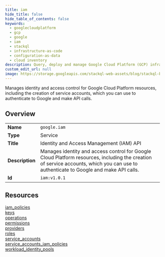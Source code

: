 ```yaml
---
title: iam
hide_title: false
hide_table_of_contents: false
keywords:
  - googlecloudplatform
  - gcp
  - google
  - iam
  - stackql
  - infrastructure-as-code
  - configuration-as-data
  - cloud inventory
description: Query, deploy and manage Google Cloud Platform (GCP) infrastructure and resources using SQL
custom_edit_url: null
image: https://storage.googleapis.com/stackql-web-assets/blog/stackql-blog-post-featured-image.png
---
```

Manages identity and access control for Google Cloud Platform resources, including the creation of service accounts, which you can use to authenticate to Google and make API calls.   
    

## Overview
<table><tbody>
<tr><td><b>Name</b></td><td><code>google.iam</code></td></tr>
<tr><td><b>Type</b></td><td>Service</td></tr>
<tr><td><b>Title</b></td><td>Identity and Access Management (IAM) API</td></tr>
<tr><td><b>Description</b></td><td>Manages identity and access control for Google Cloud Platform resources, including the creation of service accounts, which you can use to authenticate to Google and make API calls. </td></tr>
<tr><td><b>Id</b></td><td><code>iam:v1.0.1</code></td></tr>
</tbody></table>

## Resources
<div class="row">
<div class="providerDocColumn">
<a href="/providers/google/iam/iam_policies/">iam_policies</a><br />
<a href="/providers/google/iam/keys/">keys</a><br />
<a href="/providers/google/iam/operations/">operations</a><br />
<a href="/providers/google/iam/permissions/">permissions</a><br />
<a href="/providers/google/iam/providers/">providers</a><br />
</div>
<div class="providerDocColumn">
<a href="/providers/google/iam/roles/">roles</a><br />
<a href="/providers/google/iam/service_accounts/">service_accounts</a><br />
<a href="/providers/google/iam/service_accounts_iam_policies/">service_accounts_iam_policies</a><br />
<a href="/providers/google/iam/workload_identity_pools/">workload_identity_pools</a><br />
</div>
</div>
